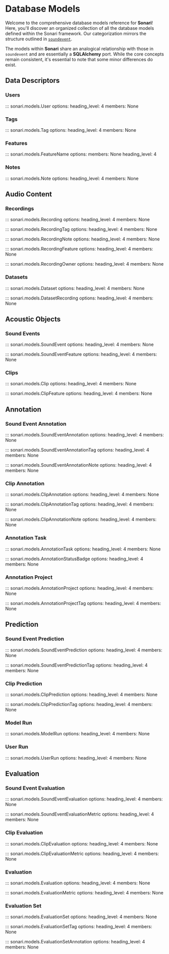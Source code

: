 # Database Models

Welcome to the comprehensive database models reference for **Sonari**! Here, you'll
discover an organized collection of all the database models defined within the
Sonari framework. Our categorization mirrors the structure outlined in
[`soundevent`](https://mbsantiago.github.io/soundevent/data_schemas/).

The models within **Sonari** share an analogical relationship with those in
`soundevent` and are essentially a **SQLAlchemy** port. While the core concepts remain
consistent, it's essential to note that some minor differences do exist.

## Data Descriptors

### Users

::: sonari.models.User
    options:
        heading_level: 4
        members: None

### Tags

::: sonari.models.Tag
    options:
        heading_level: 4
        members: None

### Features

::: sonari.models.FeatureName
    options:
        members: None
        heading_level: 4

### Notes

::: sonari.models.Note
    options:
        heading_level: 4
        members: None

## Audio Content

### Recordings

::: sonari.models.Recording
    options:
        heading_level: 4
        members: None

::: sonari.models.RecordingTag
    options:
        heading_level: 4
        members: None

::: sonari.models.RecordingNote
    options:
        heading_level: 4
        members: None

::: sonari.models.RecordingFeature
    options:
        heading_level: 4
        members: None

::: sonari.models.RecordingOwner
    options:
        heading_level: 4
        members: None

### Datasets

::: sonari.models.Dataset
    options:
        heading_level: 4
        members: None

::: sonari.models.DatasetRecording
    options:
        heading_level: 4
        members: None

## Acoustic Objects

### Sound Events

::: sonari.models.SoundEvent
    options:
        heading_level: 4
        members: None

::: sonari.models.SoundEventFeature
    options:
        heading_level: 4
        members: None

### Clips

::: sonari.models.Clip
    options:
        heading_level: 4
        members: None

::: sonari.models.ClipFeature
    options:
        heading_level: 4
        members: None

## Annotation

### Sound Event Annotation

::: sonari.models.SoundEventAnnotation
    options:
        heading_level: 4
        members: None

::: sonari.models.SoundEventAnnotationTag
    options:
        heading_level: 4
        members: None

::: sonari.models.SoundEventAnnotationNote
    options:
        heading_level: 4
        members: None

### Clip Annotation

::: sonari.models.ClipAnnotation
    options:
        heading_level: 4
        members: None

::: sonari.models.ClipAnnotationTag
    options:
        heading_level: 4
        members: None

::: sonari.models.ClipAnnotationNote
    options:
        heading_level: 4
        members: None

### Annotation Task

::: sonari.models.AnnotationTask
    options:
        heading_level: 4
        members: None

::: sonari.models.AnnotationStatusBadge
    options:
        heading_level: 4
        members: None

### Annotation Project

::: sonari.models.AnnotationProject
    options:
        heading_level: 4
        members: None

::: sonari.models.AnnotationProjectTag
    options:
        heading_level: 4
        members: None

## Prediction

### Sound Event Prediction

::: sonari.models.SoundEventPrediction
    options:
        heading_level: 4
        members: None

::: sonari.models.SoundEventPredictionTag
    options:
        heading_level: 4
        members: None

### Clip Prediction

::: sonari.models.ClipPrediction
    options:
        heading_level: 4
        members: None

::: sonari.models.ClipPredictionTag
    options:
        heading_level: 4
        members: None

### Model Run

::: sonari.models.ModelRun
    options:
        heading_level: 4
        members: None

### User Run

::: sonari.models.UserRun
    options:
        heading_level: 4
        members: None

## Evaluation

### Sound Event Evaluation

::: sonari.models.SoundEventEvaluation
    options:
        heading_level: 4
        members: None

::: sonari.models.SoundEventEvaluationMetric
    options:
        heading_level: 4
        members: None

### Clip Evaluation

::: sonari.models.ClipEvaluation
    options:
        heading_level: 4
        members: None

::: sonari.models.ClipEvaluationMetric
    options:
        heading_level: 4
        members: None

### Evaluation

::: sonari.models.Evaluation
    options:
        heading_level: 4
        members: None

::: sonari.models.EvaluationMetric
    options:
        heading_level: 4
        members: None

### Evaluation Set

::: sonari.models.EvaluationSet
    options:
        heading_level: 4
        members: None

::: sonari.models.EvaluationSetTag
    options:
        heading_level: 4
        members: None

::: sonari.models.EvaluationSetAnnotation
    options:
        heading_level: 4
        members: None
